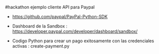 #hackathon ejemplo cliente API para Paypal

- https://github.com/paypal/PayPal-Python-SDK

- Dashboard de la Sandbox : https://developer.paypal.com/developer/dashboard/sandbox/

- Codigo Python para crear un pago exitosamente con las credenciales activas : create-payment.py

